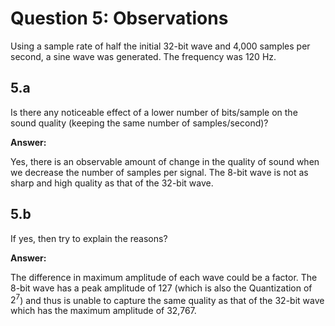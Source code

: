 # Question 5: Observations

Using a sample rate of half the initial 32-bit wave and 4,000 samples per second, a sine wave was generated.
The frequency was 120 Hz.

## 5.a
Is there any noticeable effect of a lower number of bits/sample on the sound quality (keeping the same number of samples/second)?

**Answer:**

Yes, there is an observable amount of change in the quality of sound when we decrease the number of samples per signal. The 8-bit wave is not as sharp and high quality as that of the 32-bit wave.

## 5.b
If yes, then try to explain the reasons?

**Answer:**

The difference in maximum amplitude of each wave could be a factor. The 8-bit wave has a peak amplitude of 127 (which is also the Quantization of $2^7$) and thus is unable to capture the same quality as that of the 32-bit wave which has the maximum amplitude of 32,767.